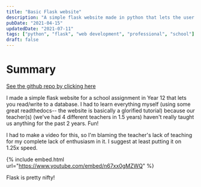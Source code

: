 ```yaml
---
title: "Basic Flask website"
description: "A simple flask website made in python that lets the user read/write to a database. Made for a school assignment."
pubDate: "2021-04-15"
updatedDate: "2021-07-11"
tags: ["python", "flask", "web development", "professional", "school"]
draft: false
---
```

<!-- Btw, comments is true by default unless you set it to false -->
# Summary
[See the github repo by clicking here](https://github.com/Antimatter543/Flask-website-school)

I made a simple flask website for a school assignment in Year 12 that lets you read/write to a database. I had to learn everything myself (using some great readthedocs-- the website is basically a glorified tutorial) because our teacher(s) (we've had 4 different teachers in 1.5 years) haven't really taught us anything for the past 2 years. Fun!

I had to make a video for this, so I'm blaming the teacher's lack of teaching for my complete lack of enthusiasm in it. I suggest at least putting it on 1.25x speed.

{% include embed.html url="https://www.youtube.com/embed/n67xx0gMZWQ" %}


Flask is pretty nifty!